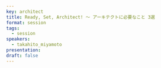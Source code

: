 ```yaml
---
key: architect
title: Ready, Set, Architect! 〜 アーキテクトに必要なこと 3選
format: session
tags:
  - session
speakers:
  - takahito_miyamoto
presentation: 
draft: false
---
```

